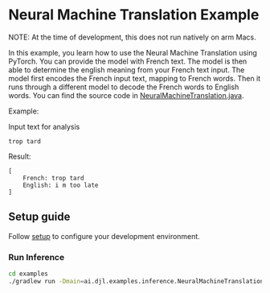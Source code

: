 # Neural Machine Translation Example

NOTE: At the time of development, this does not run natively on arm Macs.

In this example, you learn how to use the Neural Machine Translation using PyTorch.
You can provide the model with French text. The model is then able to determine the english meaning from your French 
text input. The model first encodes the French input text, mapping to French words. Then it runs through a different
model to decode the French words to English words.
You can find the source code in [NeuralMachineTranslation.java](https://github.com/deepjavalibrary/djl/blob/master/examples/src/main/java/ai/djl/examples/inference/NeuralMachineTranslation.java).

Example:

Input text for analysis

```text
trop tard
```

Result:

```text
[
    French: trop tard
    English: i m too late
]
```

## Setup guide

Follow [setup](../../docs/development/setup.md) to configure your development environment.

### Run Inference

```sh
cd examples
./gradlew run -Dmain=ai.djl.examples.inference.NeuralMachineTranslation
```


